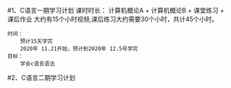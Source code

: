 #1、C语言一期学习计划
    课时时长：
        计算机概论A + 计算机概论B + 课堂练习 + 课后作业
        大约有15个小时视频,课后练习大约需要30个小时，共计45个小时。 
    
    时间：
        预计15天学完
        2020年 11.21开始，预计到2020年 12.5号学完
    目标：
        学会c语言语法
#2、C语言二期学习计划
